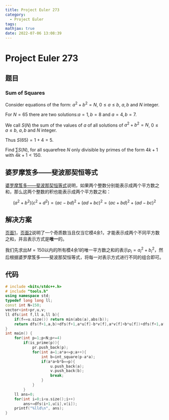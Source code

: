 ```yaml
---
title: Project Euler 273
category:
  - Project Euler
tags:
mathjax: true
date: 2022-07-06 13:08:39
---
```


<escape><!-- more --></escape>

# Project Euler 273

## 题目

### Sum of Squares

Consider equations of the form: $a^2 + b^2 = N$, $0 \le a \le b$, $a, b$ and $N$ integer.

For $N=65$ there are two solutions:$a=1, b=8$ and $a=4, b=7$.

We call $S(N)$ the sum of the values of $a$ of all solutions of $a^2 + b^2 = N$, $0 \le a \le b$, $a, b$ and $N$ integer.

Thus $S(65) = 1 + 4 = 5$.

Find $\sum S(N)$, for all squarefree $N$ only divisible by primes of the form $4k+1$ with $4k+1 < 150$.

## 婆罗摩笈多——斐波那契恒等式

[婆罗摩笈多——斐波那契恒等式](https://en.wikipedia.org/wiki/Brahmagupta%E2%80%93Fibonacci_identity)说明，如果两个整数分别能表示成两个平方数之和，那么这两个整数的积也能表示成两个平方数之和：

$$(a^2+b^2)(c^2+d^2)=(ac-bd)^2+(ad+bc)^2=(ac+bd)^2+(ad-bc)^2$$

## 解决方案

[页面1](https://en.wikipedia.org/wiki/Fermat%27s_theorem_on_sums_of_two_squares)，[页面2](https://en.wikipedia.org/wiki/Pythagorean_prime#Representation_as_a_sum_of_two_squares)说明了一个奇质数当且仅当它模$4$余$1$，才能表示成两个不同平方数之和，并且表示方式是**唯一**的。

我们先求出$M=150$以内的所有模$4$余$1$的唯一平方数之和的表示$p_i=a_i^2+b_i^2$，然后根据婆罗摩笈多——斐波那契恒等式，将每一对表示方式进行不同的组合即可。

## 代码

```C++
# include <bits/stdc++.h>
# include "tools.h"
using namespace std;
typedef long long ll;
const int N=150;
vector<int>pr,u,v;
ll dfs(int f,ll a,ll b){
    if(f==u.size()) return min(abs(a),abs(b));
    return dfs(f+1,a,b)+dfs(f+1,a*u[f]-b*v[f],a*v[f]+b*u[f])+dfs(f+1,a*u[f]+b*v[f],a*v[f]-b*u[f]);
}
int main() {
    for(int p=1;p<N;p+=4)
        if(is_prime(p)){
            pr.push_back(p);
            for(int a=1;a*a<=p;a++){
                int b=int_square(p-a*a);
                if(a*a+b*b==p){
                    u.push_back(a);
                    v.push_back(b);
                    break;
                }
            }
        }
    ll ans=0;
    for(int i=0;i<u.size();i++)
        ans+=dfs(i+1,u[i],v[i]);
    printf("%lld\n", ans);
}

```
